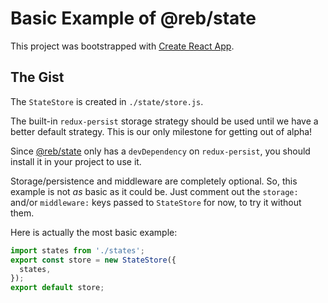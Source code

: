 # Basic Example of @reb/state

This project was bootstrapped with [Create React App](https://github.com/facebook/create-react-app).

## The Gist

The `StateStore` is created in `./state/store.js`.

The built-in `redux-persist` storage strategy should be used until we have a
better default strategy. This is our only milestone for getting out of alpha!

Since [@reb/state](https://www.npmjs.com/package/@reb/state) only has a
`devDependency` on `redux-persist`, you should install it in your project
to use it.

Storage/persistence and middleware are completely optional. So, this example
is not _as_ basic as it could be. Just comment out the `storage:` and/or
`middleware:` keys passed to `StateStore` for now, to try it without them.

Here is actually the most basic example:

```js
import states from './states';
export const store = new StateStore({
  states,
});
export default store;
```
